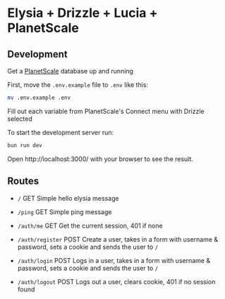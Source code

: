 # Elysia + Drizzle + Lucia + PlanetScale

## Development

Get a [PlanetScale](https://planetscale.com/) database up and running

First, move the `.env.example` file to `.env` like this:

```bash
mv .env.example .env
```

Fill out each variable from PlanetScale's Connect menu with Drizzle selected

To start the development server run:

```bash
bun run dev
```

Open http://localhost:3000/ with your browser to see the result.

## Routes

- `/`
  GET Simple hello elysia message

- `/ping`
  GET Simple ping message

- `/auth/me`
  GET Get the current session, 401 if none

- `/auth/register`
  POST Create a user, takes in a form with username & password, sets a cookie and sends the user to `/`

- `/auth/login`
  POST Logs in a user, takes in a form with username & password, sets a cookie and sends the user to `/`

- `/auth/logout`
  POST Logs out a user, clears cookie, 401 if no session found
